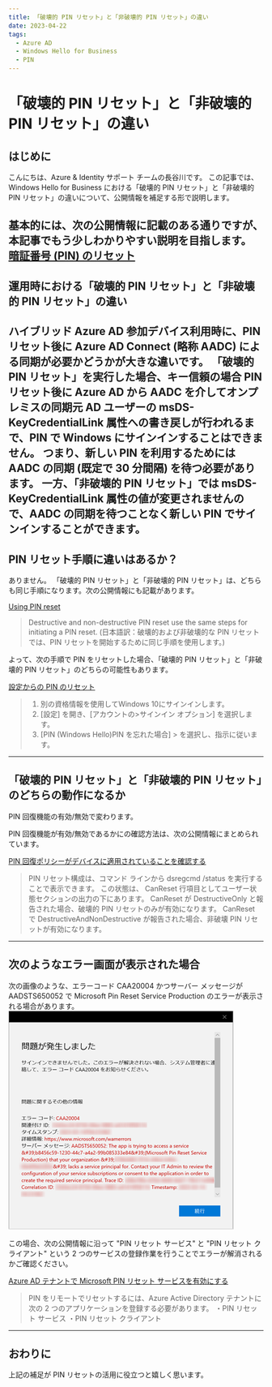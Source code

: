 ```yaml
---
title: 「破壊的 PIN リセット」と「非破壊的 PIN リセット」の違い
date: 2023-04-22
tags:
  - Azure AD
  - Windows Hello for Business
  - PIN
---
```

# 「破壊的 PIN リセット」と「非破壊的 PIN リセット」の違い
## はじめに
こんにちは、Azure & Identity サポート チームの長谷川です。
この記事では、Windows Hello for Business における「破壊的 PIN リセット」と「非破壊的 PIN リセット」の違いについて、公開情報を補足する形で説明します。
<!-- more -->
基本的には、次の公開情報に記載のある通りですが、本記事でもう少しわかりやすい説明を目指します。
[暗証番号 (PIN) のリセット](https://learn.microsoft.com/ja-jp/windows/security/identity-protection/hello-for-business/hello-feature-pin-reset?tabs=intune)
---
## 運用時における「破壊的 PIN リセット」と「非破壊的 PIN リセット」の違い
ハイブリッド Azure AD 参加デバイス利用時に、PIN リセット後に Azure AD Connect (略称 AADC) による同期が必要かどうかが大きな違いです。
「破壊的 PIN リセット」を実行した場合、キー信頼の場合 PIN リセット後に Azure AD から AADC を介してオンプレミスの同期元 AD ユーザーの msDS-KeyCredentialLink 属性への書き戻しが行われるまで、PIN で Windows にサインインすることはできません。
つまり、新しい PIN を利用するためには AADC の同期 (既定で 30 分間隔) を待つ必要があります。
一方、「非破壊的 PIN リセット」では msDS-KeyCredentialLink 属性の値が変更されませんので、AADC の同期を待つことなく新しい PIN でサインインすることができます。
---
## PIN リセット手順に違いはあるか？
ありません。
「破壊的 PIN リセット」と「非破壊的 PIN リセット」は、どちらも同じ手順になります。次の公開情報にも記載があります。

[Using PIN reset](https://learn.microsoft.com/en-us/windows/security/identity-protection/hello-for-business/hello-feature-pin-reset?tabs=intune#using-pin-reset)
> Destructive and non-destructive PIN reset use the same steps for initiating a PIN reset.
(日本語訳：破壊的および非破壊的な PIN リセットでは、PIN リセットを開始するために同じ手順を使用します。)

よって、次の手順で PIN をリセットした場合、「破壊的 PIN リセット」と「非破壊的 PIN リセット」のどちらの可能性もあります。

[設定からの PIN のリセット](https://learn.microsoft.com/ja-jp/windows/security/identity-protection/hello-for-business/hello-feature-pin-reset?tabs=intune#reset-pin-from-settings)
> 1. 別の資格情報を使用してWindows 10にサインインします。
> 2. [設定] を開き、[アカウントの>サインイン オプション] を選択します。
> 3. [PIN (Windows Hello)PIN を忘れた場合] > を選択し、指示に従います。
 
---
## 「破壊的 PIN リセット」と「非破壊的 PIN リセット」のどちらの動作になるか
PIN 回復機能の有効/無効で変わります。
 
PIN 回復機能が有効/無効であるかにの確認方法は、次の公開情報にまとめられています。
 
[PIN 回復ポリシーがデバイスに適用されていることを確認する](https://learn.microsoft.com/ja-jp/windows/security/identity-protection/hello-for-business/hello-feature-pin-reset?tabs=intune#confirm-that-pin-recovery-policy-is-enforced-on-the-devices)
> PIN リセット構成は、コマンド ラインから dsregcmd /status を実行することで表示できます。 この状態は、 CanReset 行項目としてユーザー状態セクションの出力の下にあります。 CanReset が DestructiveOnly と報告された場合、破壊的 PIN リセットのみが有効になります。 CanReset で DestructiveAndNonDestructive が報告された場合、非破壊 PIN リセットが有効になります。
---
## 次のようなエラー画面が表示された場合
次の画像のような、エラーコード CAA20004 かつサーバー メッセージが AADSTS650052 で Microsoft Pin Reset Service Production のエラーが表示される場合があります。
![](./non-destructive-pin-reset/non-destructive-pin-reset-CAA20004.png)


この場合、次の公開情報に沿って "PIN リセット サービス" と "PIN リセット クライアント" という 2 つのサービスの登録作業を行うことでエラーが解消されるかご確認ください。
 
[Azure AD テナントで Microsoft PIN リセット サービスを有効にする](https://learn.microsoft.com/ja-jp/windows/security/identity-protection/hello-for-business/hello-feature-pin-reset?tabs=intune#enable-the-microsoft-pin-reset-service-in-your-azure-ad-tenant)
> PIN をリモートでリセットするには、Azure Active Directory テナントに次の 2 つのアプリケーションを登録する必要があります。
> ・PIN リセット サービス
> ・PIN リセット クライアント
 
 ---
## おわりに
上記の補足が PIN リセットの活用に役立つと嬉しく思います。